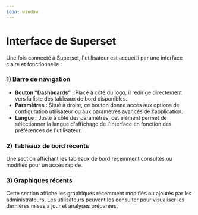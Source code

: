 ```yaml
---
icon: window
---
```


# Interface de Superset

Une fois connecté à Superset, l'utilisateur est accueilli par une interface claire et fonctionnelle :

### 1) Barre de navigation

* **Bouton "Dashboards" :** Placé à côté du logo, il redirige directement vers la liste des tableaux de bord disponibles.
* **Paramètres :** Situé à droite, ce bouton donne accès aux options de configuration utilisateur ou aux paramètres avancés de l'application.
* **Langue :** Juste à côté des paramètres, cet élément permet de sélectionner la langue d'affichage de l'interface en fonction des préférences de l'utilisateur.

### 2) Tableaux de bord récents

Une section affichant les tableaux de bord récemment consultés ou modifiés pour un accès rapide.

### 3) Graphiques récents

Cette section affiche les graphiques récemment modifiés ou ajoutés par les administrateurs. Les utilisateurs peuvent les consulter pour visualiser les dernières mises à jour et analyses préparées.

##
